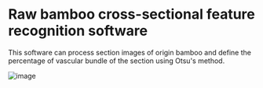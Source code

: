 # Raw bamboo cross-sectional feature recognition software

This software can process section images of origin bamboo and define the percentage of vascular bundle of the section using Otsu's method.

![image](https://user-images.githubusercontent.com/61340547/174454987-bdc6678c-3b88-4366-91df-3966d92ad34b.png)
